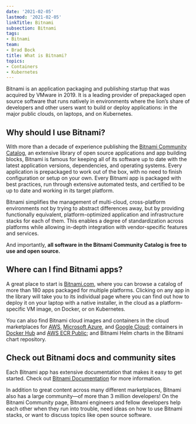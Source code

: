 ```yaml
---
date: '2021-02-05'
lastmod: '2021-02-05'
linkTitle: Bitnami
subsection: Bitnami
tags:
- Bitnami
team:
- Brad Bock
title: What is Bitnami?
topics:
- Containers
- Kubernetes
---
```


Bitnami is an application packaging and publishing startup that was acquired by VMware in 2019. It is a leading provider of prepackaged open source software that runs natively in environments where the lion’s share of developers and other users want to build or deploy applications: in the major public clouds, on laptops, and on Kubernetes. 

## Why should I use Bitnami?
With more than a decade of experience publishing the [Bitnami Community Catalog](https://bitnami.com/stacks), an extensive library of open source applications and app building blocks, Bitnami is famous for keeping all of its software up to date with the latest application versions, dependencies, and operating systems. Every application is prepackaged to work out of the box, with no need to finish configuration or setup on your own. Every Bitnami app is packaged with best practices, run through extensive automated tests, and certified to be up to date and working in its target platform.

Bitnami simplifies the management of multi-cloud, cross-platform environments not by trying to abstract differences away, but by providing functionally equivalent, platform-optimized application and infrastructure stacks for each of them. This enables a degree of standardization across platforms while allowing in-depth integration with vendor-specific features and services.

And importantly, **all software in the Bitnami Community Catalog is free to use and open source.**

## Where can I find Bitnami apps?

A great place to start is [Bitnami.com](https://bitnami.com/stacks), where you can browse a catalog of more than 180 apps packaged for multiple platforms. Clicking on any app in the library will take you to its individual page where you can find out how to deploy it on your laptop with a native installer, in the cloud as a platform-specific VM image, on Docker, or on Kubernetes.

You can also find Bitnami cloud images and containers in the cloud marketplaces for [AWS](https://aws.amazon.com/marketplace/search/results?x=29&y=22&searchTerms=bitnami), [Microsoft Azure](https://azuremarketplace.microsoft.com/en-us/marketplace/apps?search=bitnami&page=1), and [Google Cloud](https://console.cloud.google.com/marketplace/browse?q=bitnami); containers in [Docker Hub](https://hub.docker.com/u/bitnami) and [AWS ECR Public](https://gallery.ecr.aws/?searchTerm=bitnami); and Bitnami Helm charts in the Bitnami chart repository.

## Check out Bitnami docs and community sites

Each Bitnami app has extensive documentation that makes it easy to get started. Check out [Bitnami Documentation](https://docs.bitnami.com) for more information.

In addition to great content across many different marketplaces, Bitnami also has a large community—of more than 3 million developers! On the Bitnami Community page, Bitnami engineers and fellow developers help each other when they run into trouble, need ideas on how to use Bitnami stacks, or want to discuss topics like open source software.